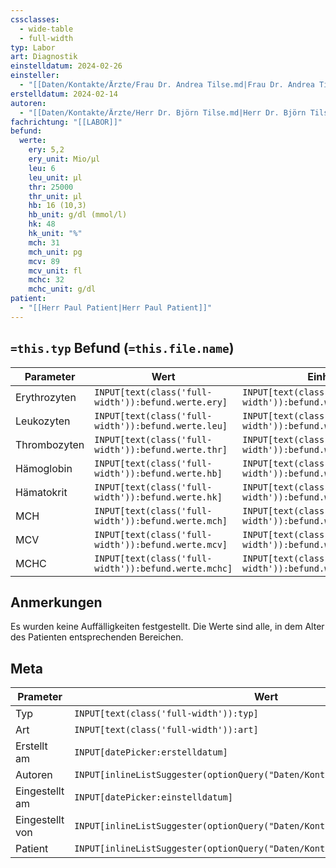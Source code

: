 ```yaml
---
cssclasses:
  - wide-table
  - full-width
typ: Labor
art: Diagnostik
einstelldatum: 2024-02-26
einsteller:
  - "[[Daten/Kontakte/Ärzte/Frau Dr. Andrea Tilse.md|Frau Dr. Andrea Tilse]]"
erstelldatum: 2024-02-14
autoren:
  - "[[Daten/Kontakte/Ärzte/Herr Dr. Björn Tilse.md|Herr Dr. Björn Tilse]]"
fachrichtung: "[[LABOR]]"
befund:
  werte:
    ery: 5,2
    ery_unit: Mio/µl
    leu: 6
    leu_unit: µl
    thr: 25000
    thr_unit: µl
    hb: 16 (10,3)
    hb_unit: g/dl (mmol/l)
    hk: 48
    hk_unit: "%"
    mch: 31
    mch_unit: pg
    mcv: 89
    mcv_unit: fl
    mchc: 32
    mchc_unit: g/dl
patient:
  - "[[Herr Paul Patient|Herr Paul Patient]]"
---
```


## `=this.typ` Befund (`=this.file.name`)

| Parameter    | Wert                                                 | Einheit                                                   |
| ------------ | ---------------------------------------------------- | --------------------------------------------------------- |
| Erythrozyten | `INPUT[text(class('full-width')):befund.werte.ery]`  | `INPUT[text(class('full-width')):befund.werte.ery_unit]`  |
| Leukozyten   | `INPUT[text(class('full-width')):befund.werte.leu]`  | `INPUT[text(class('full-width')):befund.werte.leu_unit]`  |
| Thrombozyten | `INPUT[text(class('full-width')):befund.werte.thr]`  | `INPUT[text(class('full-width')):befund.werte.thr_unit]`  |
| Hämoglobin   | `INPUT[text(class('full-width')):befund.werte.hb]`   | `INPUT[text(class('full-width')):befund.werte.hb_unit]`   |
| Hämatokrit   | `INPUT[text(class('full-width')):befund.werte.hk]`   | `INPUT[text(class('full-width')):befund.werte.hk_unit]`   |
| MCH          | `INPUT[text(class('full-width')):befund.werte.mch]`  | `INPUT[text(class('full-width')):befund.werte.mch_unit]`  |
| MCV          | `INPUT[text(class('full-width')):befund.werte.mcv]`  | `INPUT[text(class('full-width')):befund.werte.mcv_unit]`  |
| MCHC         | `INPUT[text(class('full-width')):befund.werte.mchc]` | `INPUT[text(class('full-width')):befund.werte.mchc_unit]` |

## Anmerkungen
Es wurden keine Auffälligkeiten festgestellt.  Die Werte sind alle, in dem Alter des Patienten entsprechenden Bereichen.

## Meta

| Prameter        | Wert                                                                          |
| --------------- | ----------------------------------------------------------------------------- |
| Typ             | `INPUT[text(class('full-width')):typ]`                                        |
| Art             | `INPUT[text(class('full-width')):art]`                                        |
| Erstellt am     | `INPUT[datePicker:erstelldatum]`                                              |
| Autoren         | `INPUT[inlineListSuggester(optionQuery("Daten/Kontakte/Ärzte")):autoren]`     |
| Eingestellt am  | `INPUT[datePicker:einstelldatum]`                                             |
| Eingestellt von | `INPUT[inlineListSuggester(optionQuery("Daten/Kontakte")):einsteller]`        |
| Patient         | `INPUT[inlineListSuggester(optionQuery("Daten/Kontakte/Patienten")):patient]` | 
